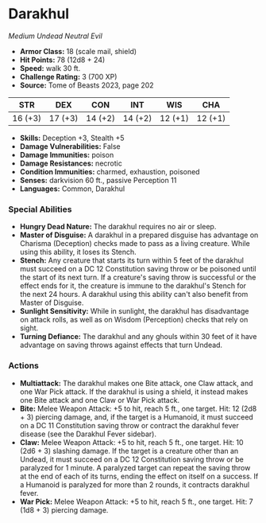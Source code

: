# Darakhul

*Medium* *Undead* *Neutral Evil*

- **Armor Class:** 18 (scale mail, shield)
- **Hit Points:** 78 (12d8 + 24)
- **Speed:** walk 30 ft.
- **Challenge Rating:** 3 (700 XP)
- **Source:** Tome of Beasts 2023, page 202

| STR | DEX | CON | INT | WIS | CHA |
| --- | --- | --- | --- | --- | --- |
| 16 (+3) | 17 (+3) | 14 (+2) | 14 (+2) | 12 (+1) | 12 (+1) |

- **Skills:** Deception +3, Stealth +5
- **Damage Vulnerabilities:** False
- **Damage Immunities:** poison
- **Damage Resistances:** necrotic
- **Condition Immunities:** charmed, exhaustion, poisoned
- **Senses:** darkvision 60 ft., passive Perception 11
- **Languages:** Common, Darakhul

### Special Abilities

- **Hungry Dead Nature:** The darakhul requires no air or sleep.
- **Master of Disguise:** A darakhul in a prepared disguise has advantage on Charisma (Deception) checks made to pass as a living creature. While using this ability, it loses its Stench.
- **Stench:** Any creature that starts its turn within 5 feet of the darakhul must succeed on a DC 12 Constitution saving throw or be poisoned until the start of its next turn. If a creature's saving throw is successful or the effect ends for it, the creature is immune to the darakhul's Stench for the next 24 hours. A darakhul using this ability can't also benefit from Master of Disguise.
- **Sunlight Sensitivity:** While in sunlight, the darakhul has disadvantage on attack rolls, as well as on Wisdom (Perception) checks that rely on sight.
- **Turning Defiance:** The darakhul and any ghouls within 30 feet of it have advantage on saving throws against effects that turn Undead.

### Actions

- **Multiattack:** The darakhul makes one Bite attack, one Claw attack, and one War Pick attack. If the darakhul is using a shield, it instead makes one Bite attack and one Claw or War Pick attack.
- **Bite:** Melee Weapon Attack: +5 to hit, reach 5 ft., one target. Hit: 12 (2d8 + 3) piercing damage, and, if the target is a Humanoid, it must succeed on a DC 11 Constitution saving throw or contract the darakhul fever disease (see the Darakhul Fever sidebar).
- **Claw:** Melee Weapon Attack: +5 to hit, reach 5 ft., one target. Hit: 10 (2d6 + 3) slashing damage. If the target is a creature other than an Undead, it must succeed on a DC 12 Constitution saving throw or be paralyzed for 1 minute. A paralyzed target can repeat the saving throw at the end of each of its turns, ending the effect on itself on a success. If a Humanoid is paralyzed for more than 2 rounds, it contracts darakhul fever.
- **War Pick:** Melee Weapon Attack: +5 to hit, reach 5 ft., one target. Hit: 7 (1d8 + 3) piercing damage.
